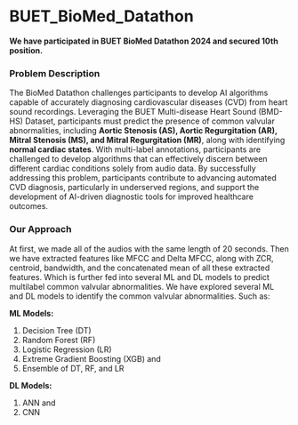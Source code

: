 # BUET_BioMed_Datathon

**We have participated in BUET BioMed Datathon 2024 and secured 10th position.** 

### Problem Description
The BioMed Datathon challenges participants to develop AI algorithms capable of accurately diagnosing cardiovascular diseases (CVD) from heart sound recordings. Leveraging the BUET Multi-disease Heart Sound (BMD-HS) Dataset, participants must predict the presence of common valvular abnormalities, including **Aortic Stenosis (AS), Aortic Regurgitation (AR), Mitral Stenosis (MS), and Mitral Regurgitation (MR)**, along with identifying **normal cardiac states**. With multi-label annotations, participants are challenged to develop algorithms that can effectively discern between different cardiac conditions solely from audio data. By successfully addressing this problem, participants contribute to advancing automated CVD diagnosis, particularly in underserved regions, and support the development of AI-driven diagnostic tools for improved healthcare outcomes.

### Our Approach
At first, we made all of the audios with the same length of 20 seconds. Then we have extracted features like MFCC and Delta MFCC, along with ZCR, centroid, bandwidth, and the concatenated mean of all these extracted features. Which is further fed into several ML and DL models to predict multilabel common valvular abnormalities. We have explored several ML and DL models to identify the common valvular abnormalities. Such as:

**ML Models:**
1. Decision Tree (DT)
2. Random Forest (RF)
3. Logistic Regression (LR)
4. Extreme Gradient Boosting (XGB) and
5. Ensemble of DT, RF, and LR

**DL Models:**
1. ANN and
2. CNN

